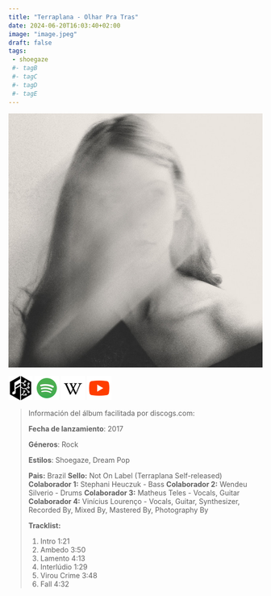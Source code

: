 ```yaml
---
title: "Terraplana - Olhar Pra Tras"
date: 2024-06-20T16:03:40+02:00
image: "image.jpeg"
draft: false
tags:
 - shoegaze
 #- tagB
 #- tagC
 #- tagD
 #- tagE
---
```

![cover](image.jpeg (terraplana - olhar-pra-tras))
 
[![musicbrainz](../links/svg/musicbrainz.png (musicbrainz))](https://musicbrainz.org/release/daf1d632-7509-4b61-bad2-9aeb9ccb6b45)
[![spotify](../links/svg/spotify.png (putify))](https://open.spotify.com/album/1docUvWidO7gDyUNB2DUOL)
[![wikipedia](../links/svg/wikipedia.png (wikipedia))](error)
[![youtube](../links/svg/youtube.png (youtube))](https://www.youtube.com/playlist?list=PLvsYXqtYjMYdYJa-7XcNY_GvE-6yE3Izp)
 
<!-- [![bandcamp](../links/svg/bandcamp.png (bandcamp))]() -->
<!-- [![discogs](../links/svg/discogs.png (discogs))]() -->
<!-- [![lastfm](../links/svg/lastfm.png (lastfm))]() -->
 
> Información del álbum facilitada por discogs.com:
> 
> **Fecha de lanzamiento**: 2017
> 
> **Géneros**: Rock
> 
> **Estilos**: Shoegaze, Dream Pop
> 
> **Pais:** Brazil
> **Sello:** Not On Label (Terraplana Self-released)
> **Colaborador 1:** Stephani Heuczuk - Bass
> **Colaborador 2:** Wendeu Silverio - Drums
> **Colaborador 3:** Matheus Teles - Vocals, Guitar
> **Colaborador 4:** Vinícius Lourenço - Vocals, Guitar, Synthesizer, Recorded By, Mixed By, Mastered By, Photography By
> 
> **Tracklist:**
> 
>   1. Intro    1:21
>   2. Ambedo    3:50
>   3. Lamento    4:13
>   4. Interlúdio    1:29
>   5. Virou Crime    3:48
>   6. Fall    4:32
> 
> 
